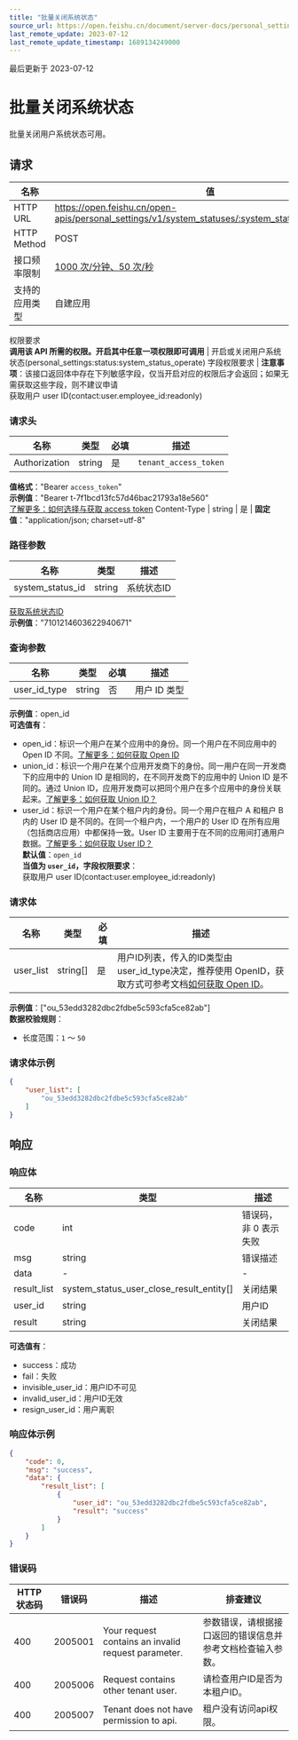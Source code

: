 ```yaml
---
title: "批量关闭系统状态"
source_url: https://open.feishu.cn/document/server-docs/personal_settings-v1/system_status/batch_close
last_remote_update: 2023-07-12
last_remote_update_timestamp: 1689134249000
---
```

最后更新于 2023-07-12

# 批量关闭系统状态

批量关闭用户系统状态可用。

## 请求
名称 | 值
---|---
HTTP URL | https://open.feishu.cn/open-apis/personal_settings/v1/system_statuses/:system_status_id/batch_close
HTTP Method | POST
接口频率限制 | [1000 次/分钟、50 次/秒](https://open.feishu.cn/document/ukTMukTMukTM/uUzN04SN3QjL1cDN)
支持的应用类型 | 自建应用
权限要求  
            **调用该 API 所需的权限。开启其中任意一项权限即可调用** | 开启或关闭用户系统状态(personal_settings:status:system_status_operate)
字段权限要求 | **注意事项**：该接口返回体中存在下列敏感字段，仅当开启对应的权限后才会返回；如果无需获取这些字段，则不建议申请  
        获取用户 user ID(contact:user.employee_id:readonly)

### 请求头

名称 | 类型 | 必填 | 描述
--- | --- | --- | ---
Authorization | string | 是 | `tenant_access_token`  
**值格式**："Bearer `access_token`"  
**示例值**："Bearer t-7f1bcd13fc57d46bac21793a18e560"  
[了解更多：如何选择与获取 access token](https://open.feishu.cn/document/uAjLw4CM/ugTN1YjL4UTN24CO1UjN/trouble-shooting/how-to-choose-which-type-of-token-to-use)
Content-Type | string | 是 | **固定值**："application/json; charset=utf-8"

### 路径参数

名称 | 类型 | 描述
--- | --- | ---
system_status_id | string | 系统状态ID  
[获取系统状态ID](https://open.feishu.cn/document/uAjLw4CM/ukTMukTMukTM/personal_settings-v1/system_status/list)  
**示例值**："7101214603622940671"

### 查询参数

名称 | 类型 | 必填 | 描述
--- | --- | --- | ---
user_id_type | string | 否 | 用户 ID 类型  
**示例值**：open_id  
**可选值有**：  
- open_id：标识一个用户在某个应用中的身份。同一个用户在不同应用中的 Open ID 不同。[了解更多：如何获取 Open ID](https://open.feishu.cn/document/uAjLw4CM/ugTN1YjL4UTN24CO1UjN/trouble-shooting/how-to-obtain-openid)  
- union_id：标识一个用户在某个应用开发商下的身份。同一用户在同一开发商下的应用中的 Union ID 是相同的，在不同开发商下的应用中的 Union ID 是不同的。通过 Union ID，应用开发商可以把同个用户在多个应用中的身份关联起来。[了解更多：如何获取 Union ID？](https://open.feishu.cn/document/uAjLw4CM/ugTN1YjL4UTN24CO1UjN/trouble-shooting/how-to-obtain-union-id)  
- user_id：标识一个用户在某个租户内的身份。同一个用户在租户 A 和租户 B 内的 User ID 是不同的。在同一个租户内，一个用户的 User ID 在所有应用（包括商店应用）中都保持一致。User ID 主要用于在不同的应用间打通用户数据。[了解更多：如何获取 User ID？](https://open.feishu.cn/document/uAjLw4CM/ugTN1YjL4UTN24CO1UjN/trouble-shooting/how-to-obtain-user-id)  
**默认值**：`open_id`  
**当值为 `user_id`，字段权限要求**：  
获取用户 user ID(contact:user.employee_id:readonly)

### 请求体

名称 | 类型 | 必填 | 描述
--- | --- | --- | ---
user_list | string\[\] | 是 | 用户ID列表，传入的ID类型由user_id_type决定，推荐使用 OpenID，获取方式可参考文档[如何获取 Open ID](https://open.feishu.cn/document/uAjLw4CM/ugTN1YjL4UTN24CO1UjN/trouble-shooting/how-to-obtain-openid)。  
**示例值**：["ou_53edd3282dbc2fdbe5c593cfa5ce82ab"]  
**数据校验规则**：  
- 长度范围：`1` ～ `50`

### 请求体示例
```json
{
    "user_list": [
        "ou_53edd3282dbc2fdbe5c593cfa5ce82ab"
    ]
}
```

## 响应

### 响应体

名称 | 类型 | 描述
--- | --- | ---
code | int | 错误码，非 0 表示失败
msg | string | 错误描述
data | \- | \-
result_list | system_status_user_close_result_entity\[\] | 关闭结果
user_id | string | 用户ID
result | string | 关闭结果  
**可选值有**：  
- success：成功  
- fail：失败  
- invisible_user_id：用户ID不可见  
- invalid_user_id：用户ID无效  
- resign_user_id：用户离职

### 响应体示例
```json
{
    "code": 0,
    "msg": "success",
    "data": {
        "result_list": [
            {
                "user_id": "ou_53edd3282dbc2fdbe5c593cfa5ce82ab",
                "result": "success"
            }
        ]
    }
}
```

### 错误码

HTTP状态码 | 错误码 | 描述 | 排查建议
--- | --- | --- | ---
400 | 2005001 | Your request contains an invalid request parameter. | 参数错误，请根据接口返回的错误信息并参考文档检查输入参数。
400 | 2005006 | Request contains other tenant user. | 请检查用户ID是否为本租户ID。
400 | 2005007 | Tenant does not have permission to api. | 租户没有访问api权限。
